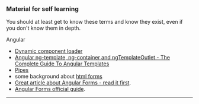 
### Material for self learning
You should at least get to know these terms and know they exist,
even if you don't know them in depth.


Angular
- [Dynamic component loader](https://angular.io/guide/dynamic-component-loader)
- [Angular ng-template, ng-container and ngTemplateOutlet - The Complete Guide To Angular Templates](https://blog.angular-university.io/angular-ng-template-ng-container-ngtemplateoutlet/)
- [Pipes](https://angular.io/guide/pipes)
- some background about [html forms](https://stackoverflow.com/questions/31066693/what-is-the-purpose-of-the-html-form-tag)
- [Great article about Angular Forms - read it first](http://blog.ng-book.com/the-ultimate-guide-to-forms-in-angular-2/).
- [Angular Forms official guide](https://angular.io/guide/user-input).

---